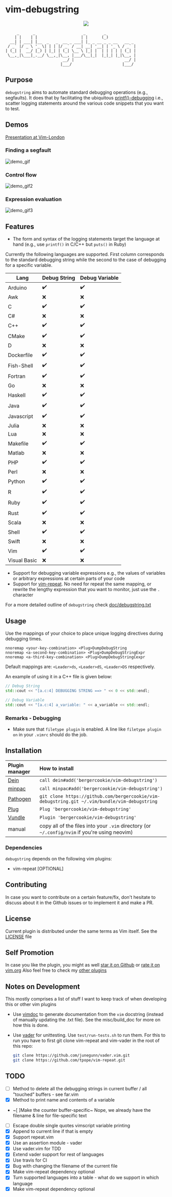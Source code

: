 # vim-debugstring

<p align="center">
  <a href="https://travis-ci.org/bergercookie/vim-debugstring" alt="Build Status">
  <img src="https://travis-ci.org/bergercookie/vim-debugstring.svg?branch=master" /></a>
</p>

```
     _      _                     _        _
    | |    | |                   | |      (_)
  __| | ___| |__  _   _  __ _ ___| |_ _ __ _ _ __   __ _
 / _` |/ _ \ '_ \| | | |/ _` / __| __| '__| | '_ \ / _` |
| (_| |  __/ |_) | |_| | (_| \__ \ |_| |  | | | | | (_| |
 \__,_|\___|_.__/ \__,_|\__, |___/\__|_|  |_|_| |_|\__, |
                         __/ |                      __/ |
                        |___/                      |___/

```

## Purpose

`debugstring` aims to automate standard debugging operations (e.g., segfaults).
It does that by facilitating the ubiquitous
[printf()-debugging](https://everything2.com/title/printf%28%29%20debugging)
i.e., scatter logging statements around the various code snippets that you want
to test.


## Demos

[Presentation at Vim-London](https://www.youtube.com/watch?v=cJIoH5r2zSk)

### Finding a segfault

![demo_gif](misc/find-segfault.gif)

### Control flow

![demo_gif2](misc/control-flow.gif)

### Expression evaluation

![demo_gif3](misc/expression.gif)

## Features

- The form and syntax of the logging statements target the language at hand
(e.g., use `printf()` in C/C++ but `puts()` in Ruby)

Currently the following languages are supported. First column corresponds to the
standard debugging string while the second to the case of debugging for a
specific variable.

Lang         | Debug String       | Debug Variable
---          | ---                | ---
Arduino      | :heavy_check_mark: | :heavy_check_mark:
Awk          | :x:                | :x:
C            | :heavy_check_mark: | :heavy_check_mark:
C#           | :x:                | :x:
C++          | :heavy_check_mark: | :heavy_check_mark:
CMake        | :heavy_check_mark: | :heavy_check_mark:
D            | :x:                | :x:
Dockerfile   | :heavy_check_mark: | :heavy_check_mark:
Fish-Shell   | :heavy_check_mark: | :heavy_check_mark:
Fortran      | :heavy_check_mark: | :heavy_check_mark:
Go           | :x:                | :x:
Haskell      | :heavy_check_mark: | :heavy_check_mark:
Java         | :heavy_check_mark: | :heavy_check_mark:
Javascript   | :heavy_check_mark: | :heavy_check_mark:
Julia        | :x:                | :x:
Lua          | :x:                | :x:
Makefile     | :heavy_check_mark: | :heavy_check_mark:
Matlab       | :x:                | :x:
PHP          | :heavy_check_mark: | :heavy_check_mark:
Perl         | :x:                | :x:
Python       | :heavy_check_mark: | :heavy_check_mark:
R            | :heavy_check_mark: | :heavy_check_mark:
Ruby         | :heavy_check_mark: | :heavy_check_mark:
Rust         | :heavy_check_mark: | :heavy_check_mark:
Scala        | :x:                | :x:
Shell        | :heavy_check_mark: | :heavy_check_mark:
Swift        | :x:                | :x:
Vim          | :heavy_check_mark: | :heavy_check_mark:
Visual Basic | :x:                | :x:

- Support for debugging variable expressions e.g., the values of variables or
    arbitrary expressions at certain parts of your code
- Support for [vim-repeat](https://github.com/tpope/vim-repeat). No
    need for repeat the same mapping, or rewrite the lengthy expression that you
    want to monitor, just use the `.` character

For a more detailed outline of `debugstring` check
[doc/debugstring.txt](https://github.com/bergercookie/vim-debugstring/blob/master/doc/debugstring.txt)

## Usage

Use the mappings of your choice to place unique logging directives during
debugging times.

```vim
nnoremap <your-key-combination> <Plug>DumpDebugString
nnoremap <a-second-key-combination> <Plug>DumpDebugStringExpr
nnoremap <a-third-key-combination> <Plug>DumpDebugStringCexpr
```

Default mappings are: `<Leader>ds`, `<Leader>dS`, `<Leader>DS` respectively.

An example of using it in a C++ file is given below:

```c++
// Debug String
std::cout << "[a.c:4] DEBUGGING STRING ==> " << 0 << std::endl;

// Debug Variable
std::cout << "[a.c:4] a_variable: " << a_variable << std::endl;
```


### Remarks - Debugging

* Make sure that `filetype plugin` is enabled. A line like `filetype plugin on` in
    your `.vimrc` should do the job.


## Installation

| Plugin manager | How to install |
| :------------- | :------------- |
| [Dein][1] | `call dein#add('bergercookie/vim-debugstring')` |
| [minpac][2] | `call minpac#add('bergercookie/vim-debugstring')` |
| [Pathogen][3] | `git clone https://github.com/bergercookie/vim-debugstring.git ~/.vim/bundle/vim-debugstring` |
| [Plug][4] | `Plug 'bergercookie/vim-debugstring'` |
| [Vundle][5] | `Plugin 'bergercookie/vim-debugstring'` |
| manual | copy all of the files into your `.vim` directory (or `~/.config/nvim` if you're using neovim)|

[1]: https://github.com/Shougo/dein.vim
[2]: https://github.com/k-takata/minpac
[3]: https://github.com/tpope/vim-pathogen
[4]: https://github.com/junegunn/vim-plug
[5]: https://github.com/VundleVim/Vundle.vim


### Dependencies

`debugstring` depends on the following vim plugins:

- vim-repeat [OPTIONAL]

## Contributing

In case you want to contribute on a certain feature/fix, don't hesitate to
discuss about it in the Github issues or to implement it and make a PR.

## License

Current plugin is distributed under the same terms as Vim itself. See the
[LICENSE](https://github.com/bergercookie/vim-debugstring/blob/master/LICENSE)
file

## Self Promotion

In case you like the plugin, you might as well [star it on
Github](https://github.com/bergercookie/vim-debugstring) or [rate it on
vim.org](https://vim.sourceforge.io/scripts/script.php?script_id=5634) Also feel
free to check my [other
plugins](https://github.com/bergercookie?tab=repositories)

## Notes on Development

This mostly comprises a list of stuff I want to keep track of when developing
this or other vim plugins

* Use [vimdoc](https://github.com/google/vimdoc) to generate documentation from
    the `vim` docstring (instead of manually updating the .txt file). See the
    misc/build_doc for more on how this is done.
* Use [vader](https://github.com/junegunn/vader.vim) for unittesting. Use
    `test/run-tests.sh` to run them. For this to run you have to first git clone
    vim-repeat and vim-vader in the root of this repo:

    ```sh
    git clone https://github.com/junegunn/vader.vim.git
    git clone https://github.com/tpope/vim-repeat.git
    ```

## TODO

- [ ] Method to delete all the debugging strings in current buffer / all "touched" buffers - see far.vim
- [x] Method to print name and contents of a variable
- ~[ ]Make the counter buffer-specific~ Nope, we already have the filename &
    line for file-specific text
- [ ] Escape double single quotes vimscript variable printing
- [x] Append to current line if that is empty
- [x] Support repeat.vim
- [x] Use an assertion module - vader
- [x] Use vader.vim for TDD
- [x] Extend vader support for rest of languages
- [x] Use travis for CI
- [x] Bug with changing the filename of the current file
- [x] Make vim-repeat dependency optional
- [x] Turn supported languages into a table - what do we support in which
    language
- [x] Make vim-repeat dependency optional
